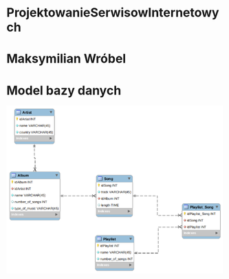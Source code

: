 # ProjektowanieSerwisowInternetowych
# Maksymilian Wróbel 
# Model bazy danych
![alt text](https://github.com/braddock51/ProjektowanieSerwisowInternetowych/blob/master/03_Schemat_bazy_danych/db_schema.png?raw=true)
